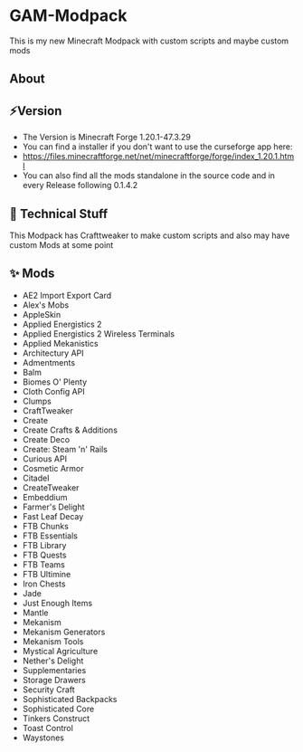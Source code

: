 # GAM-Modpack
This is my new Minecraft Modpack with custom scripts and maybe custom mods 


## About

## ⚡Version
- The Version is Minecraft Forge 1.20.1-47.3.29
- You can find a installer if you don't want to use the curseforge app here: 
- https://files.minecraftforge.net/net/minecraftforge/forge/index_1.20.1.html
- You can also find all the mods standalone in the source code and in every Release following 0.1.4.2

## 🔧 Technical Stuff
This Modpack has Crafttweaker to make custom scripts and also may have custom Mods at some point 

## ✨ Mods
- AE2 Import Export Card
- Alex's Mobs
- AppleSkin
- Applied Energistics 2
- Applied Energistics 2 Wireless Terminals 
- Applied Mekanistics 
- Architectury API 
- Admentments 
- Balm
- Biomes O' Plenty
- Cloth Config API 
- Clumps
- CraftTweaker
- Create
- Create Crafts & Additions 
- Create Deco
- Create: Steam 'n' Rails 
- Curious API 
- Cosmetic Armor
- Citadel
- CreateTweaker
- Embeddium
- Farmer's Delight
- Fast Leaf Decay
- FTB Chunks
- FTB Essentials
- FTB Library
- FTB Quests
- FTB Teams 
- FTB Ultimine
- Iron Chests
- Jade
- Just Enough Items
- Mantle
- Mekanism
- Mekanism Generators
- Mekanism Tools
- Mystical Agriculture
- Nether's Delight
- Supplementaries
- Storage Drawers
- Security Craft
- Sophisticated Backpacks
- Sophisticated Core
- Tinkers Construct
- Toast Control
- Waystones